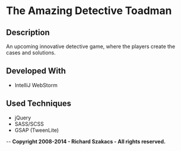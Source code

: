 The Amazing Detective Toadman
=============================

Description
-----------

An upcoming innovative detective game, where the players create the cases and solutions.

Developed With
--------------
* IntelliJ WebStorm

Used Techniques
---------------
* jQuery
* SASS/SCSS
* GSAP (TweenLite)






--
**Copyright 2008-2014 - Richard Szakacs - All rights reserved.**